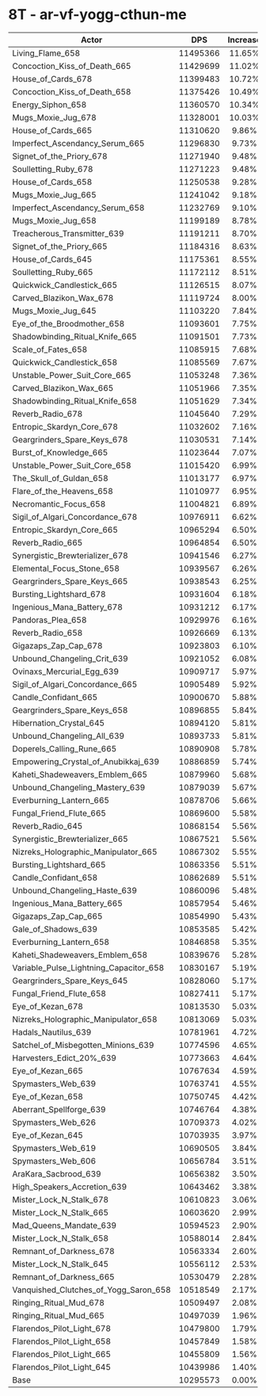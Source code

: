 # 8T - ar-vf-yogg-cthun-me
| Actor | DPS | Increase |
|---|:---:|:---:|
|Living_Flame_658|11495366|11.65%|
|Concoction_Kiss_of_Death_665|11429699|11.02%|
|House_of_Cards_678|11399483|10.72%|
|Concoction_Kiss_of_Death_658|11375426|10.49%|
|Energy_Siphon_658|11360570|10.34%|
|Mugs_Moxie_Jug_678|11328001|10.03%|
|House_of_Cards_665|11310620|9.86%|
|Imperfect_Ascendancy_Serum_665|11296830|9.73%|
|Signet_of_the_Priory_678|11271940|9.48%|
|Soulletting_Ruby_678|11271223|9.48%|
|House_of_Cards_658|11250538|9.28%|
|Mugs_Moxie_Jug_665|11241042|9.18%|
|Imperfect_Ascendancy_Serum_658|11232769|9.10%|
|Mugs_Moxie_Jug_658|11199189|8.78%|
|Treacherous_Transmitter_639|11191211|8.70%|
|Signet_of_the_Priory_665|11184316|8.63%|
|House_of_Cards_645|11175361|8.55%|
|Soulletting_Ruby_665|11172112|8.51%|
|Quickwick_Candlestick_665|11126515|8.07%|
|Carved_Blazikon_Wax_678|11119724|8.00%|
|Mugs_Moxie_Jug_645|11103220|7.84%|
|Eye_of_the_Broodmother_658|11093601|7.75%|
|Shadowbinding_Ritual_Knife_665|11091501|7.73%|
|Scale_of_Fates_658|11085915|7.68%|
|Quickwick_Candlestick_658|11085569|7.67%|
|Unstable_Power_Suit_Core_665|11053248|7.36%|
|Carved_Blazikon_Wax_665|11051966|7.35%|
|Shadowbinding_Ritual_Knife_658|11051629|7.34%|
|Reverb_Radio_678|11045640|7.29%|
|Entropic_Skardyn_Core_678|11032602|7.16%|
|Geargrinders_Spare_Keys_678|11030531|7.14%|
|Burst_of_Knowledge_665|11023644|7.07%|
|Unstable_Power_Suit_Core_658|11015420|6.99%|
|The_Skull_of_Guldan_658|11013177|6.97%|
|Flare_of_the_Heavens_658|11010977|6.95%|
|Necromantic_Focus_658|11004821|6.89%|
|Sigil_of_Algari_Concordance_678|10976911|6.62%|
|Entropic_Skardyn_Core_665|10965294|6.50%|
|Reverb_Radio_665|10964854|6.50%|
|Synergistic_Brewterializer_678|10941546|6.27%|
|Elemental_Focus_Stone_658|10939567|6.26%|
|Geargrinders_Spare_Keys_665|10938543|6.25%|
|Bursting_Lightshard_678|10931604|6.18%|
|Ingenious_Mana_Battery_678|10931212|6.17%|
|Pandoras_Plea_658|10929976|6.16%|
|Reverb_Radio_658|10926669|6.13%|
|Gigazaps_Zap_Cap_678|10923803|6.10%|
|Unbound_Changeling_Crit_639|10921052|6.08%|
|Ovinaxs_Mercurial_Egg_639|10909717|5.97%|
|Sigil_of_Algari_Concordance_665|10905489|5.92%|
|Candle_Confidant_665|10900670|5.88%|
|Geargrinders_Spare_Keys_658|10896855|5.84%|
|Hibernation_Crystal_645|10894120|5.81%|
|Unbound_Changeling_All_639|10893733|5.81%|
|Doperels_Calling_Rune_665|10890908|5.78%|
|Empowering_Crystal_of_Anubikkaj_639|10886859|5.74%|
|Kaheti_Shadeweavers_Emblem_665|10879960|5.68%|
|Unbound_Changeling_Mastery_639|10879039|5.67%|
|Everburning_Lantern_665|10878706|5.66%|
|Fungal_Friend_Flute_665|10869600|5.58%|
|Reverb_Radio_645|10868154|5.56%|
|Synergistic_Brewterializer_665|10867521|5.56%|
|Nizreks_Holographic_Manipulator_665|10867302|5.55%|
|Bursting_Lightshard_665|10863356|5.51%|
|Candle_Confidant_658|10862689|5.51%|
|Unbound_Changeling_Haste_639|10860096|5.48%|
|Ingenious_Mana_Battery_665|10857954|5.46%|
|Gigazaps_Zap_Cap_665|10854990|5.43%|
|Gale_of_Shadows_639|10853585|5.42%|
|Everburning_Lantern_658|10846858|5.35%|
|Kaheti_Shadeweavers_Emblem_658|10839676|5.28%|
|Variable_Pulse_Lightning_Capacitor_658|10830167|5.19%|
|Geargrinders_Spare_Keys_645|10828060|5.17%|
|Fungal_Friend_Flute_658|10827411|5.17%|
|Eye_of_Kezan_678|10813530|5.03%|
|Nizreks_Holographic_Manipulator_658|10813069|5.03%|
|Hadals_Nautilus_639|10781961|4.72%|
|Satchel_of_Misbegotten_Minions_639|10774596|4.65%|
|Harvesters_Edict_20%_639|10773663|4.64%|
|Eye_of_Kezan_665|10767634|4.59%|
|Spymasters_Web_639|10763741|4.55%|
|Eye_of_Kezan_658|10750745|4.42%|
|Aberrant_Spellforge_639|10746764|4.38%|
|Spymasters_Web_626|10709373|4.02%|
|Eye_of_Kezan_645|10703935|3.97%|
|Spymasters_Web_619|10690505|3.84%|
|Spymasters_Web_606|10656784|3.51%|
|AraKara_Sacbrood_639|10656382|3.50%|
|High_Speakers_Accretion_639|10643462|3.38%|
|Mister_Lock_N_Stalk_678|10610823|3.06%|
|Mister_Lock_N_Stalk_665|10603620|2.99%|
|Mad_Queens_Mandate_639|10594523|2.90%|
|Mister_Lock_N_Stalk_658|10588014|2.84%|
|Remnant_of_Darkness_678|10563334|2.60%|
|Mister_Lock_N_Stalk_645|10556112|2.53%|
|Remnant_of_Darkness_665|10530479|2.28%|
|Vanquished_Clutches_of_Yogg_Saron_658|10518549|2.17%|
|Ringing_Ritual_Mud_678|10509497|2.08%|
|Ringing_Ritual_Mud_665|10497039|1.96%|
|Flarendos_Pilot_Light_678|10479800|1.79%|
|Flarendos_Pilot_Light_658|10457849|1.58%|
|Flarendos_Pilot_Light_665|10455809|1.56%|
|Flarendos_Pilot_Light_645|10439986|1.40%|
|Base|10295573|0.00%|
